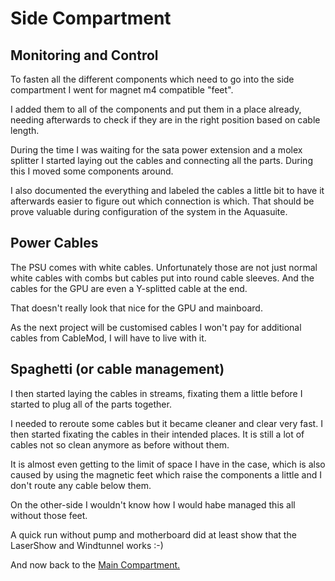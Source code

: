 # Side Compartment

## Monitoring and Control

To fasten all the different components which need to go into the side compartment I went for magnet m4 compatible "feet".

I added them to all of the components and put them in a place already, needing afterwards to check if they are in the right position based on cable length.

During the time I was waiting for the sata power extension and a molex splitter I started laying out the cables and connecting all the parts. During this I moved some components around.

I also documented the everything and labeled the cables a little bit to have it afterwards easier to figure out which connection is which. That should be prove valuable during configuration of the system in the Aquasuite.

## Power Cables

The PSU comes with white cables. Unfortunately those are not just normal white cables with combs but cables put into round cable sleeves. And the cables for the GPU are even a Y-splitted cable at the end.

That doesn't really look that nice for the GPU and mainboard.

As the next project will be customised cables I won't pay for additional cables from CableMod, I will have to live with it.

##  Spaghetti \(or cable management\)

I then started laying the cables in streams, fixating them a little before I started to plug all of the parts together.

I needed to reroute some cables but it became cleaner and clear very fast. I then started fixating the cables in their intended places. It is still a lot of cables not so clean anymore as before without them.

It is almost even getting to the limit of space I have in the case, which is also caused by using the magnetic feet which raise the components a little and I don't route any cable below them.

On the other-side I wouldn't know  how I would habe managed this all without those feet.

A quick run without pump and motherboard did at least show that the LaserShow and Windtunnel works :-\)

And now back to the [Main Compartment.](main-compartment.md#filling-of-the-tubes)



